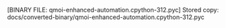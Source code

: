 [BINARY FILE: qmoi-enhanced-automation.cpython-312.pyc]
Stored copy: docs/converted-binary/qmoi-enhanced-automation.cpython-312.pyc
